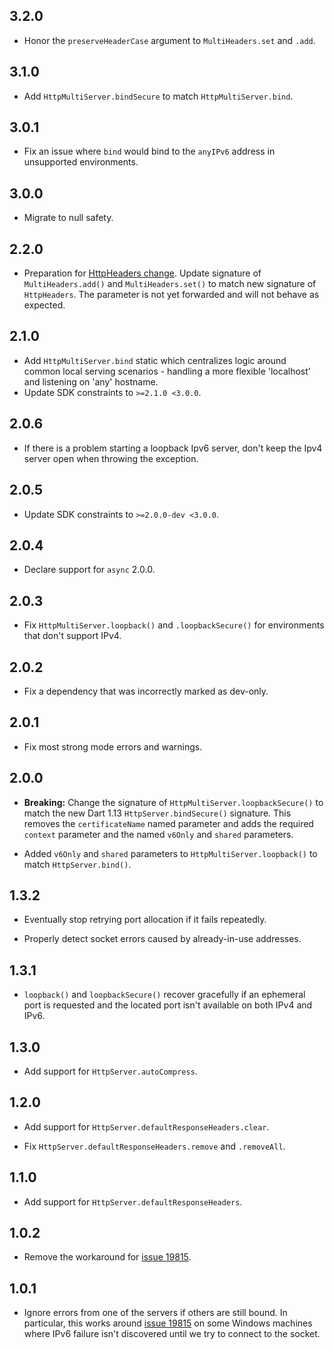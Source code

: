 ## 3.2.0

* Honor the `preserveHeaderCase` argument to `MultiHeaders.set` and `.add`.

## 3.1.0

* Add `HttpMultiServer.bindSecure` to match `HttpMultiServer.bind`.

## 3.0.1

* Fix an issue where `bind` would bind to the `anyIPv6` address in unsupported
  environments.

## 3.0.0

* Migrate to null safety.

## 2.2.0

* Preparation for [HttpHeaders change]. Update signature of `MultiHeaders.add()`
  and `MultiHeaders.set()` to match new signature of `HttpHeaders`. The
  parameter is not yet forwarded and will not behave as expected.

  [HttpHeaders change]: https://github.com/dart-lang/sdk/issues/39657

## 2.1.0

* Add `HttpMultiServer.bind` static which centralizes logic around common local
  serving scenarios - handling a more flexible 'localhost' and listening on
  'any' hostname.
* Update SDK constraints to `>=2.1.0 <3.0.0`.

## 2.0.6

* If there is a problem starting a loopback Ipv6 server, don't keep the Ipv4
  server open when throwing the exception.

## 2.0.5

* Update SDK constraints to `>=2.0.0-dev <3.0.0`.

## 2.0.4

* Declare support for `async` 2.0.0.

## 2.0.3

* Fix `HttpMultiServer.loopback()` and `.loopbackSecure()` for environments that
  don't support IPv4.

## 2.0.2

* Fix a dependency that was incorrectly marked as dev-only.

## 2.0.1

* Fix most strong mode errors and warnings.

## 2.0.0

* **Breaking:** Change the signature of `HttpMultiServer.loopbackSecure()` to
  match the new Dart 1.13 `HttpServer.bindSecure()` signature. This removes the
  `certificateName` named parameter and adds the required `context` parameter
  and the named `v6Only` and `shared` parameters.

* Added `v6Only` and `shared` parameters to `HttpMultiServer.loopback()` to
  match `HttpServer.bind()`.

## 1.3.2

* Eventually stop retrying port allocation if it fails repeatedly.

* Properly detect socket errors caused by already-in-use addresses.

## 1.3.1

* `loopback()` and `loopbackSecure()` recover gracefully if an ephemeral port is
  requested and the located port isn't available on both IPv4 and IPv6.

## 1.3.0

* Add support for `HttpServer.autoCompress`.

## 1.2.0

* Add support for `HttpServer.defaultResponseHeaders.clear`.

* Fix `HttpServer.defaultResponseHeaders.remove` and `.removeAll`.

## 1.1.0

* Add support for `HttpServer.defaultResponseHeaders`.

## 1.0.2

* Remove the workaround for [issue 19815][].

## 1.0.1

* Ignore errors from one of the servers if others are still bound. In
  particular, this works around [issue 19815][] on some Windows machines where
  IPv6 failure isn't discovered until we try to connect to the socket.

[issue 19815]: https://code.google.com/p/dart/issues/detail?id=19815
